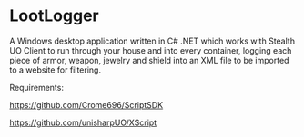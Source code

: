 # LootLogger
A Windows desktop application written in C# .NET which works with Stealth UO Client to run through your house and into every container, logging each piece of armor, weapon, jewelry and shield into an XML file to be imported to a website for filtering.


Requirements:

https://github.com/Crome696/ScriptSDK

https://github.com/unisharpUO/XScript
